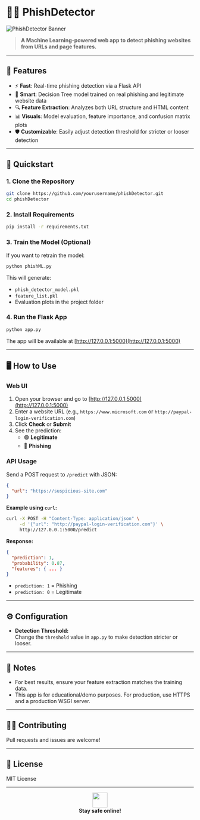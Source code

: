 # 🕵️‍♂️ PhishDetector

![PhishDetector Banner](https://img.icons8.com/ios-filled/100/000000/phishing.png)

> **A Machine Learning-powered web app to detect phishing websites from URLs and page features.**

---

## 🖤 Features

- ⚡ **Fast**: Real-time phishing detection via a Flask API
- 🤖 **Smart**: Decision Tree model trained on real phishing and legitimate website data
- 🔍 **Feature Extraction**: Analyzes both URL structure and HTML content
- 📊 **Visuals**: Model evaluation, feature importance, and confusion matrix plots
- 🛡️ **Customizable**: Easily adjust detection threshold for stricter or looser detection

---

## 🚀 Quickstart

### 1. **Clone the Repository**

```bash
git clone https://github.com/yourusername/phishDetector.git
cd phishDetector
```

### 2. **Install Requirements**

```bash
pip install -r requirements.txt
```

### 3. **Train the Model (Optional)**

If you want to retrain the model:

```bash
python phishML.py
```

This will generate:
- `phish_detector_model.pkl`
- `feature_list.pkl`
- Evaluation plots in the project folder

### 4. **Run the Flask App**

```bash
python app.py
```

The app will be available at [http://127.0.0.1:5000](http://127.0.0.1:5000)

---

## 🖥️ How to Use

### **Web UI**

1. Open your browser and go to [http://127.0.0.1:5000](http://127.0.0.1:5000)
2. Enter a website URL (e.g., `https://www.microsoft.com` or `http://paypal-login-verification.com`)
3. Click **Check** or **Submit**
4. See the prediction:  
   - 🟢 **Legitimate**  
   - 🔴 **Phishing**

### **API Usage**

Send a POST request to `/predict` with JSON:

```json
{
  "url": "https://suspicious-site.com"
}
```

**Example using `curl`:**

```bash
curl -X POST -H "Content-Type: application/json" \
     -d '{"url": "http://paypal-login-verification.com"}' \
     http://127.0.0.1:5000/predict
```

**Response:**
```json
{
  "prediction": 1,
  "probability": 0.87,
  "features": { ... }
}
```
- `prediction: 1` = Phishing
- `prediction: 0` = Legitimate

---

## ⚙️ Configuration

- **Detection Threshold:**  
  Change the `threshold` value in `app.py` to make detection stricter or looser.

---

## 📝 Notes

- For best results, ensure your feature extraction matches the training data.
- This app is for educational/demo purposes. For production, use HTTPS and a production WSGI server.

---

## 🧑‍💻 Contributing

Pull requests and issues are welcome!

---

## 📄 License

MIT License

---

<div align="center">
  <img src="https://img.icons8.com/ios-filled/50/000000/phishing.png" width="40"/>
  <br>
  <b>Stay safe online!</b>
